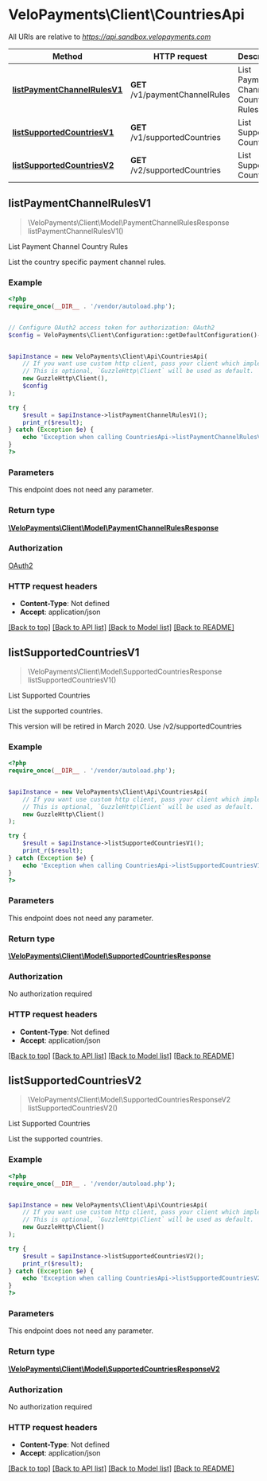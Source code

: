 # VeloPayments\Client\CountriesApi

All URIs are relative to *https://api.sandbox.velopayments.com*

Method | HTTP request | Description
------------- | ------------- | -------------
[**listPaymentChannelRulesV1**](CountriesApi.md#listPaymentChannelRulesV1) | **GET** /v1/paymentChannelRules | List Payment Channel Country Rules
[**listSupportedCountriesV1**](CountriesApi.md#listSupportedCountriesV1) | **GET** /v1/supportedCountries | List Supported Countries
[**listSupportedCountriesV2**](CountriesApi.md#listSupportedCountriesV2) | **GET** /v2/supportedCountries | List Supported Countries



## listPaymentChannelRulesV1

> \VeloPayments\Client\Model\PaymentChannelRulesResponse listPaymentChannelRulesV1()

List Payment Channel Country Rules

List the country specific payment channel rules.

### Example

```php
<?php
require_once(__DIR__ . '/vendor/autoload.php');


// Configure OAuth2 access token for authorization: OAuth2
$config = VeloPayments\Client\Configuration::getDefaultConfiguration()->setAccessToken('YOUR_ACCESS_TOKEN');


$apiInstance = new VeloPayments\Client\Api\CountriesApi(
    // If you want use custom http client, pass your client which implements `GuzzleHttp\ClientInterface`.
    // This is optional, `GuzzleHttp\Client` will be used as default.
    new GuzzleHttp\Client(),
    $config
);

try {
    $result = $apiInstance->listPaymentChannelRulesV1();
    print_r($result);
} catch (Exception $e) {
    echo 'Exception when calling CountriesApi->listPaymentChannelRulesV1: ', $e->getMessage(), PHP_EOL;
}
?>
```

### Parameters

This endpoint does not need any parameter.

### Return type

[**\VeloPayments\Client\Model\PaymentChannelRulesResponse**](../Model/PaymentChannelRulesResponse.md)

### Authorization

[OAuth2](../../README.md#OAuth2)

### HTTP request headers

- **Content-Type**: Not defined
- **Accept**: application/json

[[Back to top]](#) [[Back to API list]](../../README.md#documentation-for-api-endpoints)
[[Back to Model list]](../../README.md#documentation-for-models)
[[Back to README]](../../README.md)


## listSupportedCountriesV1

> \VeloPayments\Client\Model\SupportedCountriesResponse listSupportedCountriesV1()

List Supported Countries

<p>List the supported countries.</p> <p>This version will be retired in March 2020. Use /v2/supportedCountries</p>

### Example

```php
<?php
require_once(__DIR__ . '/vendor/autoload.php');


$apiInstance = new VeloPayments\Client\Api\CountriesApi(
    // If you want use custom http client, pass your client which implements `GuzzleHttp\ClientInterface`.
    // This is optional, `GuzzleHttp\Client` will be used as default.
    new GuzzleHttp\Client()
);

try {
    $result = $apiInstance->listSupportedCountriesV1();
    print_r($result);
} catch (Exception $e) {
    echo 'Exception when calling CountriesApi->listSupportedCountriesV1: ', $e->getMessage(), PHP_EOL;
}
?>
```

### Parameters

This endpoint does not need any parameter.

### Return type

[**\VeloPayments\Client\Model\SupportedCountriesResponse**](../Model/SupportedCountriesResponse.md)

### Authorization

No authorization required

### HTTP request headers

- **Content-Type**: Not defined
- **Accept**: application/json

[[Back to top]](#) [[Back to API list]](../../README.md#documentation-for-api-endpoints)
[[Back to Model list]](../../README.md#documentation-for-models)
[[Back to README]](../../README.md)


## listSupportedCountriesV2

> \VeloPayments\Client\Model\SupportedCountriesResponseV2 listSupportedCountriesV2()

List Supported Countries

List the supported countries.

### Example

```php
<?php
require_once(__DIR__ . '/vendor/autoload.php');


$apiInstance = new VeloPayments\Client\Api\CountriesApi(
    // If you want use custom http client, pass your client which implements `GuzzleHttp\ClientInterface`.
    // This is optional, `GuzzleHttp\Client` will be used as default.
    new GuzzleHttp\Client()
);

try {
    $result = $apiInstance->listSupportedCountriesV2();
    print_r($result);
} catch (Exception $e) {
    echo 'Exception when calling CountriesApi->listSupportedCountriesV2: ', $e->getMessage(), PHP_EOL;
}
?>
```

### Parameters

This endpoint does not need any parameter.

### Return type

[**\VeloPayments\Client\Model\SupportedCountriesResponseV2**](../Model/SupportedCountriesResponseV2.md)

### Authorization

No authorization required

### HTTP request headers

- **Content-Type**: Not defined
- **Accept**: application/json

[[Back to top]](#) [[Back to API list]](../../README.md#documentation-for-api-endpoints)
[[Back to Model list]](../../README.md#documentation-for-models)
[[Back to README]](../../README.md)

